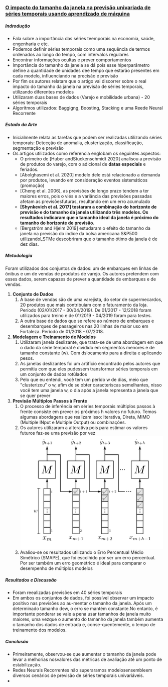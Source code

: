 ### [O impacto do tamanho da janela na previsão univariada de séries temporais usando aprendizado de máquina](../docs/Artigo%2001%20-%20Series%20Temporais.pdf)

##### Indrodução

* Fala sobre a importância das séries teemporais na economia, saúde, engenharia e etc.
* Podemos definir séries temporais como uma sequência de termos ordenados ao longo do tempo, com intervalos regulares
* Encontrar informações ocultas e prever comportamentos
* Importância do tamanho da janela se dá pois esse hiperparâmetro define a quantidade de unidades dee tempo que estarão presentes em cada modelo, influenciando na precisão e previsão
* Por fim os autores relatam que o artigo vai discorrer sobre o real impacto do tamanho da janela na previsão de séries temporais, utilizando diferentes modelos
* Utilizaram duas bases de dados (Varejo e mobilidade urbana) - 20 séries temporais
* Algoritmos utilizados: Baggigng, Boosting, Stacking e uma Reede Neural Recorrente

##### Estado da Arte

* Inicialmente relata as tarefas que podem ser realizadas utilizando séries temporais: Detecção de anomalia, clusterização, classificação, segmentação e previsão
* Os artigos utilizados como referencia englobam os seguintes aspectos:
  * O primeiro de [Huber andStuckenschmidt 2020] analisou a previsão de produtos do varejo, com o adicional de **datas especiais** e feriados.
  * [Abolghasemi et al. 2020] modelo dele está relacionado a demanda por produtos, levando em consideração eventos sistemáticos (promoção)
  * [Cheng et  al. 2006], as previsões de longo prazo tendem a ter maiores erros, pois o viés e a variância das previsões passadas afetam as previsõesfuturas, resultando em um erro acumulado
  * **[Shynkevich et al. 2017] testaram a combinação do horizonte de previsão e do tamanho da janela utilizando três modelos. Os resultados indicaram que o tamanho ideal da janela é próximo do tamanho do horizonte de previsão.**
  * [Bergström and Hjelm 2019] estudaram o efeito do tamanho da janela na previsão do índice da bolsa americana S&P500 utilizandoLSTMe descobriram que o tamanho ótimo da janela é de dez dias.

##### Metodologia

Foram utilizados dos conjuntos de dados: um de embarques em linhas de ônibus e um de vendas de produtos de varejo. Os autores pretendem com esses dados, serem capazes de prever a quantidade de embarques  e de vendas.

1. **Conjunto de Dados**
   1. A base de vendas são de uma varejista, do setor de supermecardos, 20 produtos que mais contribuiam com o faturamento da loja. Período (02/01/2017 - 30/04/2019). De 01/2017 - 12/2018 foram utilizados para treino e de 01/2019 - 04/2019 foram para testes.
   2. A outra base de dados que se refere ao número de embarques e desembarques de passageiros nas 20 linhas de maior uso em Fortaleza. Período de 01/2018 - 07/2018.
2. **Modelagem e Treinamento de Modelos**
   1. Utilizaram janela deslizante, que trata-se de uma abordagem em que o dado da série temporal é dividido em segmentos menores e de tamanho constante (w). Com dslocamento para a direita e aplicando pesos.
   2. As janelas deslizantes foi um artifício encontrado pelos autores que permitiu com que eles pudessem transformar séries temporais em um conjunto de dados rotúlados
   3. Pelo que eu entendi, você tem um perído w de dias, meio que "clusterizou" o w, afim de se obter caracteriscas semelhantes, nisso você tem uma janela w, o dia após a janela representa a janela que se quer prever
3. **Previsão Múltiplos Passos à Frente**
   1. O processo de inferência em séries temporais múltiplos passos à frente consiste em prever os próximos h valores no futuro. Temos algumas abordagens que realizam isso: Iterativa, Direta, MIMO (Multiple INput e Multiple Output) ou combinações.
   2. Os autores utilizaram a aIterativa pois para estimar os valores futuros faz-se uma previsão por vez
      ![image](../imgs/inferencia.png)
   3. Avaliou-se os resultados utilizando o Erro Percentual Médio Simétrico (SMAPE), que foi escolhido por ser um erro percentual. Por ser também um erro geométrico é ideal para comparar o desempenho de múltiplos modelos

##### Resultados e Discussão

* Foram reealizadas previsões em 40 séries temporais
* Em ambos os conjuntos de dados, foi possível observar um impacto positivo nas previsões ao au-mentar o tamanho da janela. Após um determinado tamanho dew, o erro se mantém constante.No entanto, é importante ponderar se vale a pena usar tamanhos de janela muito maiores, uma vezque o aumento do tamanho da janela também aumenta o tamanho dos dados de entrada e, conse-quentemente, o tempo de treinamento dos modelos.

##### Conclusão

* Primeiramente, observou-se que aumentar o tamanho da janela pode levar a melhorias nosvalores das métricas de avaliação até um ponto de estabilização.
* Redes Neurais Recorrentes não superaramos modelosensembleem diversos cenários de previsão de séries temporais univariáveis.
*
